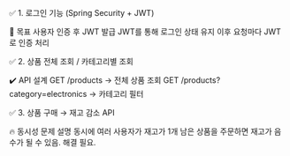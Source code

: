 ✅ 1. 로그인 기능 (Spring Security + JWT)

📌 목표
사용자 인증 후 JWT 발급
JWT를 통해 로그인 상태 유지
이후 요청마다 JWT로 인증 처리

✅ 2. 상품 전체 조회 / 카테고리별 조회

✔️ API 설계
GET /products → 전체 상품 조회
GET /products?category=electronics → 카테고리 필터

✅ 3. 상품 구매 → 재고 감소 API

🔥 동시성 문제 설명
동시에 여러 사용자가 재고가 1개 남은 상품을 주문하면 재고가 음수가 될 수 있음.
해결 필요.

